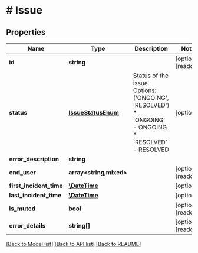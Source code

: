 # # Issue

## Properties

Name | Type | Description | Notes
------------ | ------------- | ------------- | -------------
**id** | **string** |  | [optional] [readonly]
**status** | [**IssueStatusEnum**](IssueStatusEnum.md) | Status of the issue. Options: (&#39;ONGOING&#39;, &#39;RESOLVED&#39;)  * &#x60;ONGOING&#x60; - ONGOING * &#x60;RESOLVED&#x60; - RESOLVED | [optional]
**error_description** | **string** |  |
**end_user** | **array<string,mixed>** |  | [optional] [readonly]
**first_incident_time** | [**\DateTime**](\DateTime.md) |  | [optional]
**last_incident_time** | [**\DateTime**](\DateTime.md) |  | [optional]
**is_muted** | **bool** |  | [optional] [readonly]
**error_details** | **string[]** |  | [optional] [readonly]

[[Back to Model list]](../../README.md#models) [[Back to API list]](../../README.md#endpoints) [[Back to README]](../../README.md)
